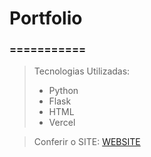 # Portfolio
### ===========
> Tecnologias Utilizadas:
> - Python
> - Flask
> - HTML
> - Vercel

> Conferir o SITE: [WEBSITE](https://jotamath.github.com/jm)
